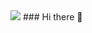 <img src="https://media-exp1.licdn.com/dms/image/C4D16AQFs9TO3dhrYsg/profile-displaybackgroundimage-shrink_350_1400/0/1662232718602?e=1668643200&v=beta&t=fjAYXxF8ayWeptwLTrDWGiVuspMvzEyoq9iLMmnNEHc"/>
### Hi there 👋

<!--
**rhazem13/rhazem13** is a ✨ _special_ ✨ repository because its `README.md` (this file) appears on your GitHub profile.

Here are some ideas to get you started:

- 🔭 I’m currently working on ...
- 🌱 I’m currently learning ...
- 👯 I’m looking to collaborate on ...
- 🤔 I’m looking for help with ...
- 💬 Ask me about ...
- 📫 How to reach me: ...
- 😄 Pronouns: ...
- ⚡ Fun fact: ...
-->
